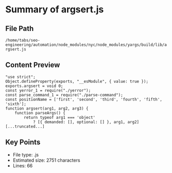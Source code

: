# Summary of argsert.js
  
## File Path
`/home/tabs/seo-engineering/automation/node_modules/nyc/node_modules/yargs/build/lib/argsert.js`

## Content Preview
```
"use strict";
Object.defineProperty(exports, "__esModule", { value: true });
exports.argsert = void 0;
const yerror_1 = require("./yerror");
const parse_command_1 = require("./parse-command");
const positionName = ['first', 'second', 'third', 'fourth', 'fifth', 'sixth'];
function argsert(arg1, arg2, arg3) {
    function parseArgs() {
        return typeof arg1 === 'object'
            ? [{ demanded: [], optional: [] }, arg1, arg2]
[...truncated...]
```

## Key Points
- File type: .js
- Estimated size: 2751 characters
- Lines: 66
